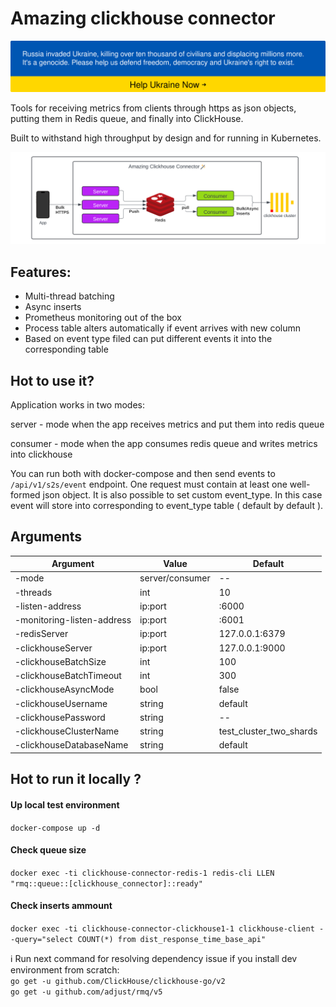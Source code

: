 # Amazing clickhouse connector
[![Stand With Ukraine](https://raw.githubusercontent.com/vshymanskyy/StandWithUkraine/main/banner2-direct.svg)](https://vshymanskyy.github.io/StandWithUkraine/)

Tools for receiving metrics from clients through https as json objects, putting them in Redis queue, and finally into ClickHouse.

Built to withstand high throughput by design and for running in Kubernetes.

![Diagram](diagram.svg)

## Features:
* Multi-thread batching
* Async inserts
* Prometheus monitoring out of the box
* Process table alters automatically if event arrives with new column
* Based on event type filed can put different events it into the corresponding table

## Hot to use it?

Application works in two modes:

server - mode when the app receives metrics and put them into redis queue

consumer - mode when the app consumes redis queue and writes metrics into clickhouse

You can run both with docker-compose and then send events to `/api/v1/s2s/event` endpoint.
One request must contain at least one well-formed json object.
It is also possible to set custom event_type. In this case event will store into corresponding to event_type table ( default by default ).

## Arguments

| Argument                      | Value           | Default                 |
| ------------------------------| --------------- | ----------------------- |
| \-mode                        | server/consumer | \--                     |
| \-threads                     | int             | 10                      |
| \-listen-address              | ip:port         | :6000                   |
| \-monitoring-listen-address   | ip:port         | :6001                   |
| \-redisServer                 | ip:port         | 127.0.0.1:6379          |
| \-clickhouseServer            | ip:port         | 127.0.0.1:9000          |
| \-clickhouseBatchSize         | int             | 100                     |
| \-clickhouseBatchTimeout      | int             | 300                     |
| \-clickhouseAsyncMode         | bool            | false                   |
| \-clickhouseUsername          | string          | default                 |
| \-clickhousePassword          | string          | \--                     |
| \-clickhouseClusterName       | string          | test_cluster_two_shards |
| \-clickhouseDatabaseName      | string          | default                 |



## Hot to run it locally ?

#### Up local test environment
`docker-compose up -d`

#### Check queue size
`docker exec -ti clickhouse-connector-redis-1 redis-cli LLEN "rmq::queue::[clickhouse_connector]::ready"`

#### Check inserts ammount
`docker exec -ti clickhouse-connector-clickhouse1-1 clickhouse-client --query="select COUNT(*) from dist_response_time_base_api"`

ℹ️ Run next command for resolving dependency issue if you install dev environment from scratch:\
`go get -u github.com/ClickHouse/clickhouse-go/v2`\
`go get -u github.com/adjust/rmq/v5`